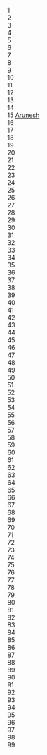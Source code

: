1 []() <br>
2 []() <br>
3 []() <br>
4 []() <br>
5 []() <br>
6 []() <br>
7 []() <br>
8 []() <br>
9 []() <br>
10 []() <br>
11 []() <br>
12 []() <br>
13 []() <br>
14 []() <br>
15 [Arunesh](aksbsagar130951) <br>
16 []() <br>
17 []() <br>
18 []() <br>
19 []() <br>
20 []() <br>
21 []() <br>
22 []() <br>
23 []() <br>
24 []() <br>
25 []() <br>
26 []() <br>
27 []() <br>
28 []() <br>
29 []() <br>
30 []() <br>
31 []() <br>
32 []() <br>
33 []() <br>
34 []() <br>
35 []() <br>
36 []() <br>
37 []() <br>
38 []() <br>
39 []() <br>
40 []() <br>
41 []() <br>
42 []() <br>
43 []() <br>
44 []() <br>
45 []() <br>
46 []() <br>
47 []() <br>
48 []() <br>
49 []() <br>
50 []() <br>
51 []() <br>
52 []() <br>
53 []() <br>
54 []() <br>
55 []() <br>
56 []() <br>
57 []() <br>
58 []() <br>
59 []() <br>
60 []() <br>
61 []() <br>
62 []() <br>
63 []() <br>
64 []() <br>
65 []() <br>
66 []() <br>
67 []() <br>
68 []() <br>
69 []() <br>
70 []() <br>
71 []() <br>
72 []() <br>
73 []() <br>
74 []() <br>
75 []() <br>
76 []() <br>
77 []() <br>
78 []() <br>
79 []() <br>
80 []() <br>
81 []() <br>
82 []() <br>
83 []() <br>
84 []() <br>
85 []() <br>
86 []() <br>
87 []() <br>
88 []() <br>
89 []() <br>
90 []() <br>
91 []() <br>
92 []() <br>
93 []() <br>
94 []() <br>
95 []() <br>
96 []() <br>
97 []() <br>
98 []() <br>
99 []() <br>
